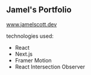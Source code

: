 ## Jamel's Portfolio

www.jamelscott.dev

technologies used:
* React
* Next.js
* Framer Motion
* React Intersection Observer
